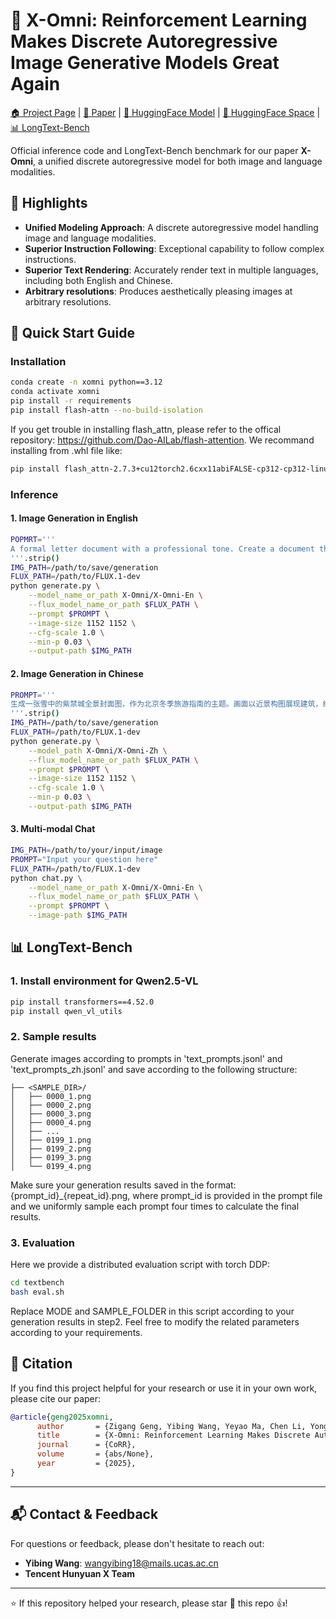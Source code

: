 # 🎨 X-Omni: Reinforcement Learning Makes Discrete Autoregressive Image Generative Models Great Again

<p>
  <a href="https://x-omni-team.github.io">🏠 Project Page</a> |
  <a href="https://x-omni-team.github.io">📄 Paper</a> |
  <a href="https://huggingface.co/collections/X-Omni/x-omni-models-6888aadcc54baad7997d7982">🤗 HuggingFace Model</a> |
  <a href="https://huggingface.co/collections/X-Omni/x-omni-spaces-6888c64f38446f1efc402de7">🚀 HuggingFace Space</a> |
  <a href="#my-benchmark-section">📊 LongText-Bench</a>
</p>


Official inference code and LongText-Bench benchmark for our paper **X-Omni**, a unified discrete autoregressive model for both image and language modalities.

## 🌟 Highlights

- **Unified Modeling Approach**: A discrete autoregressive model handling image and language modalities.
- **Superior Instruction Following**: Exceptional capability to follow complex instructions.
- **Superior Text Rendering**: Accurately render text in multiple languages, including both English and Chinese.
- **Arbitrary resolutions**: Produces aesthetically pleasing images at arbitrary resolutions.

## 🚀 Quick Start Guide

### Installation
```bash
conda create -n xomni python==3.12
conda activate xomni
pip install -r requirements
pip install flash-attn --no-build-isolation 
```
If you get trouble in installing flash_attn, please refer to the offical repository: https://github.com/Dao-AILab/flash-attention. We recommand installing from .whl file like:
```bash
pip install flash_attn-2.7.3+cu12torch2.6cxx11abiFALSE-cp312-cp312-linux_x86_64.whl
```
### Inference
#### 1. Image Generation in English
```bash
POPMRT='''
A formal letter document with a professional tone. Create a document that includes  a section starting with "To, Mr. Edward Robertson," aligned to the left. Underneath, place the date "Date: 27th July 2025" also aligned to the left. Begin the body of the letter with "Dear Sir," indented slightly from the left margin. The first paragraph should state, "I am writing to you with intent of purchasing your property located at #765, Lincoln Street, New York." The second paragraph should read, "I want to propose a purchase price of $100,000 for your property. I am willing to pay you $20,000 as advance." The closing remarks should be, "Kindly let me know what do you think of the offer and we can make a few changes as per your requirements." followed by "Regards," and then "William Specter". Finally, add a logo with a feather graphic in the bottom right corner.
'''.strip()
IMG_PATH=/path/to/save/generation
FLUX_PATH=/path/to/FLUX.1-dev
python generate.py \
    --model_name_or_path X-Omni/X-Omni-En \
    --flux_model_name_or_path $FLUX_PATH \
    --prompt $PROMPT \
    --image-size 1152 1152 \
    --cfg-scale 1.0 \
    --min-p 0.03 \
    --output-path $IMG_PATH
```

#### 2. Image Generation in Chinese
```bash
PROMPT='''
生成一张雪中的紫禁城全景封面图，作为北京冬季旅游指南的主题。画面以近景构图展现建筑，红墙金瓦被皑皑白雪覆盖，朱红色宫墙，金黄色瓦片与洁白雪色形成强烈对比，琉璃瓦顶的积雪在阳光下折射出晶莹光泽。前景一枝腊梅花正在盛开，背景为灰蓝色冬日天空，飘落细雪，远处角楼轮廓若隐若现，增添朦胧诗意感。图片上有标题“雪落北平·穿越600年”，另有副标题“北京古建筑雪景深度游”。文字艺术感极强，与图片良好融合起来
'''.strip()
IMG_PATH=/path/to/save/generation
FLUX_PATH=/path/to/FLUX.1-dev
python generate.py \
    --model_path X-Omni/X-Omni-Zh \
    --flux_model_name_or_path $FLUX_PATH \
    --prompt $PROMPT \
    --image-size 1152 1152 \
    --cfg-scale 1.0 \
    --min-p 0.03 \
    --output-path $IMG_PATH
```

#### 3. Multi-modal Chat
```bash
IMG_PATH=/path/to/your/input/image
PROMPT="Input your question here"
FLUX_PATH=/path/to/FLUX.1-dev
python chat.py \
    --model_name_or_path X-Omni/X-Omni-En \
    --flux_model_name_or_path $FLUX_PATH \
    --prompt $PROMPT \
    --image-path $IMG_PATH
```

<a id="my-benchmark-section"></a>
## 📊 LongText-Bench
### 1. Install environment for Qwen2.5-VL
```bash
pip install transformers==4.52.0
pip install qwen_vl_utils
```
### 2. Sample results
Generate images according to prompts in 'text_prompts.jsonl' and 'text_prompts_zh.jsonl' and save according to the following structure:
```
├── <SAMPLE_DIR>/
│   ├── 0000_1.png
│   ├── 0000_2.png
│   ├── 0000_3.png
│   ├── 0000_4.png
│   ├── ...
│   ├── 0199_1.png
│   ├── 0199_2.png
│   ├── 0199_3.png
│   └── 0199_4.png
```
Make sure your generation results saved in the format: {prompt_id}_{repeat_id}.png, where prompt_id is provided in the prompt file and we uniformly sample each prompt four times to calculate the final results.
### 3. Evaluation
Here we provide a distributed evaluation script with torch DDP:
```bash
cd textbench
bash eval.sh
```
Replace MODE and SAMPLE_FOLDER in this script according to your generation results in step2. Feel free to modify the related parameters according to your requirements. 
## 📖 Citation

If you find this project helpful for your research or use it in your own work, please cite our paper:
```bibtex
@article{geng2025xomni,
      author       = {Zigang Geng, Yibing Wang, Yeyao Ma, Chen Li, Yongming Rao, Shuyang Gu, Zhao Zhong, Qinglin Lu, Han Hu, Xiaosong Zhang, Linus, Di Wang and Jie Jiang},
      title        = {X-Omni: Reinforcement Learning Makes Discrete Autoregressive Image Generative Models Great Again},
      journal      = {CoRR},
      volume       = {abs/None},
      year         = {2025},
}
```

---

## 📬 Contact & Feedback

For questions or feedback, please don't hesitate to reach out:

- **Yibing Wang**: wangyibing18@mails.ucas.ac.cn
- **Tencent Hunyuan X Team**

---

⭐️ If this repository helped your research, please star 🌟 this repo 👍!
